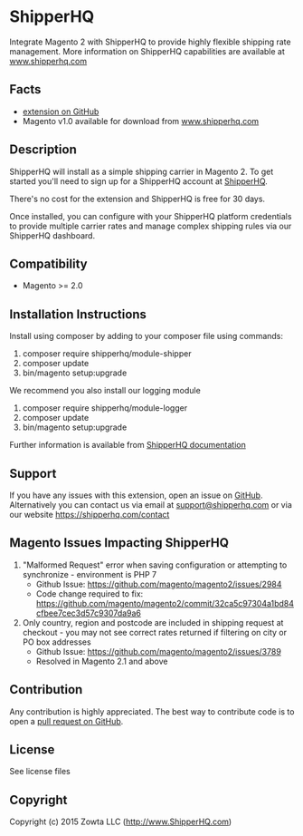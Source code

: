 # ShipperHQ
Integrate Magento 2 with ShipperHQ to provide highly flexible shipping rate management.
More information on ShipperHQ capabilities are available at www.shipperhq.com

Facts
-----
- [extension on GitHub](https://github.com/shipperhq/module-shipper)
- Magento v1.0 available for download from www.shipperhq.com

Description
-----------
ShipperHQ will install as a simple shipping carrier in Magento 2. To get started you'll need to sign up for a ShipperHQ account at [ShipperHQ](https://shipperhq.com/magento2).

There's no cost for the extension and ShipperHQ is free for 30 days.

Once installed, you can configure with your ShipperHQ platform credentials to provide multiple carrier rates and manage complex shipping rules via our ShipperHQ dashboard.

Compatibility
-------------
- Magento >= 2.0

Installation Instructions
-------------------------
Install using composer by adding to your composer file using commands:

1. composer require shipperhq/module-shipper
2. composer update
3. bin/magento setup:upgrade

We recommend you also install our logging module

1. composer require shipperhq/module-logger
2. composer update
3. bin/magento setup:upgrade

Further information is available from [ShipperHQ documentation](http://docs.shipperhq.com/installing-magento-2-shipperhq-extension/)

Support
-------
If you have any issues with this extension, open an issue on [GitHub](https://github.com/shipperhq/module-shipper/issues).
Alternatively you can contact us via email at support@shipperhq.com or via our website https://shipperhq.com/contact

Magento Issues Impacting ShipperHQ
-------
1. "Malformed Request" error when saving configuration or attempting to synchronize - environment is PHP 7
    - Github Issue: https://github.com/magento/magento2/issues/2984
    - Code change required to fix: https://github.com/magento/magento2/commit/32ca5c97304a1bd84cfbee7cec3d57c9307da9a6
2. Only country, region and postcode are included in shipping request at checkout - you may not see correct rates returned if filtering on city or PO box addresses
    - Github Issue: https://github.com/magento/magento2/issues/3789
    - Resolved in Magento 2.1 and above

Contribution
------------
Any contribution is highly appreciated. The best way to contribute code is to open a [pull request on GitHub](https://help.github.com/articles/using-pull-requests).

License
-------
See license files

Copyright
---------
Copyright (c) 2015 Zowta LLC (http://www.ShipperHQ.com)